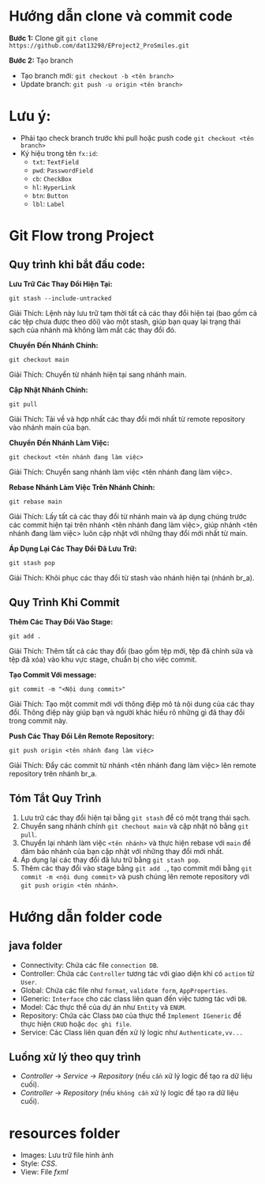 # Hướng dẫn clone và commit code
**Bước 1:** Clone git `git clone https://github.com/dat13298/EProject2_ProSmiles.git`

**Bước 2:** Tạo branch  
- Tạo branch mới: `git checkout -b <tên branch>`
- Update branch: `git push -u origin <tên branch>`


# Lưu ý:
- Phải tạo check branch trước khi pull hoặc push code `git checkout <tên branch>`
- Ký hiệu trong tên `fx:id`:
  - `txt`: `TextField`
  - `pwd`: `PasswordField`
  - `cb`: `CheckBox`
  - `hl`: `HyperLink`
  - `btn`: `Button`
  - `lbl`: `Label`
# Git Flow trong Project
## Quy trình khi bắt đầu code:
**Lưu Trữ Các Thay Đổi Hiện Tại:**

`git stash --include-untracked`

Giải Thích: Lệnh này lưu trữ tạm thời tất cả các thay đổi hiện tại (bao gồm cả các tệp chưa được theo dõi) vào một stash, giúp bạn quay lại trạng thái sạch của nhánh mà không làm mất các thay đổi đó.

**Chuyển Đến Nhánh Chính:**

`git checkout main`

Giải Thích: Chuyển từ nhánh hiện tại sang nhánh main.

**Cập Nhật Nhánh Chính:**

`git pull`

Giải Thích: Tải về và hợp nhất các thay đổi mới nhất từ remote repository vào nhánh main của bạn.

**Chuyển Đến Nhánh Làm Việc:**

`git checkout <tên nhánh đang làm việc>`

Giải Thích: Chuyển sang nhánh làm việc <tên nhánh đang làm việc>.

**Rebase Nhánh Làm Việc Trên Nhánh Chính:**

`git rebase main`

Giải Thích: Lấy tất cả các thay đổi từ nhánh main và áp dụng chúng trước các commit hiện tại trên nhánh <tên nhánh đang làm việc>, giúp nhánh <tên nhánh đang làm việc> luôn cập nhật với những thay đổi mới nhất từ main.

**Áp Dụng Lại Các Thay Đổi Đã Lưu Trữ:**

`git stash pop`

Giải Thích: Khôi phục các thay đổi từ stash vào nhánh hiện tại (nhánh br_a).

## Quy Trình Khi Commit

**Thêm Các Thay Đổi Vào Stage:**

`git add .`

Giải Thích: Thêm tất cả các thay đổi (bao gồm tệp mới, tệp đã chỉnh sửa và tệp đã xóa) vào khu vực stage, chuẩn bị cho việc commit.

**Tạo Commit Với message:**

`git commit -m "<Nội dung commit>"`

Giải Thích: Tạo một commit mới với thông điệp mô tả nội dung của các thay đổi. Thông điệp này giúp bạn và người khác hiểu rõ những gì đã thay đổi trong commit này.

**Push Các Thay Đổi Lên Remote Repository:**

`git push origin <tên nhánh đang làm việc>`

Giải Thích: Đẩy các commit từ nhánh <tên nhánh đang làm việc> lên remote repository trên nhánh br_a.

## Tóm Tắt Quy Trình
1. Lưu trữ các thay đổi hiện tại bằng `git stash` để có một trạng thái sạch.
2. Chuyển sang nhánh chính `git chechout main` và cập nhật nó bằng `git pull`.
3. Chuyển lại nhánh làm việc `<tên nhánh>` và thực hiện rebase với `main` để đảm bảo nhánh của bạn cập nhật với những thay đổi mới nhất.
4. Áp dụng lại các thay đổi đã lưu trữ bằng `git stash pop`.
5. Thêm các thay đổi vào stage bằng `git add .`, tạo commit mới bằng `git commit -m <nội dung commit>` và push chúng lên remote repository với `git push origin <tên nhánh>`.

# Hướng dẫn folder code
## java folder
- Connectivity: Chứa các file `connection DB`.
- Controller: Chứa các `Controller` tương tác với giao diện khi có `action` từ `User`.
- Global: Chứa các file như `format`, `validate form`, `AppProperties`.
- IGeneric: `Interface` cho các class liên quan đến việc tương tác với `DB`.
- Model: Các thực thể của dự án như `Entity` và `ENUM`.
- Repository: Chứa các Class `DAO` của thực thể `Implement IGeneric` để thực hiện `CRUD` hoặc `đọc ghi file`.
- Service: Các Class liên quan đến xử lý logic như `Authenticate,vv...`
## Luồng xử lý theo quy trình
- *Controller* -> *Service* -> *Repository* (nếu `cần` xử lý logic để tạo ra dữ liệu cuối).
- *Controller* -> *Repository* (nếu `không cần` xử lý logic để tạo ra dữ liệu cuối).
# resources folder
- Images: Lưu trữ file hình ảnh
- Style: _CSS_.
- View: File _fxml_

